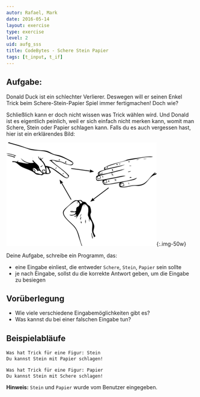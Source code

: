 ```yaml
---
autor: Rafael, Mark
date: 2016-05-14
layout: exercise
type: exercise
level: 2
uid: aufg_sss
title: CodeBytes - Schere Stein Papier
tags: [t_input, t_if]
---
```


## Aufgabe:
Donald Duck ist ein schlechter Verlierer. Deswegen will er seinen Enkel
Trick beim Schere-Stein-Papier Spiel immer fertigmachen! Doch wie?

Schließlich kann er doch nicht wissen was Trick wählen wird. Und Donald
ist es eigentlich peinlich, weil er sich einfach nicht merken kann,
womit man Schere, Stein oder Papier schlagen kann. Falls du es auch
vergessen hast, hier ist ein erklärendes Bild:

![Schere-Stein-Papier-Regeln](sss.png){:.img-50w}

Deine Aufgabe, schreibe ein Programm, das:

- eine Eingabe einliest, die entweder `Schere`, `Stein`, `Papier` sein sollte
- je nach Eingabe, sollst du die korrekte Antwort geben, um die Eingabe zu besiegen

## Vorüberlegung

- Wie viele verschiedene Eingabemöglichkeiten gibt es?
- Was kannst du bei einer falschen Eingabe tun?

## Beispielabläufe

```text
Was hat Trick für eine Figur: Stein
Du kannst Stein mit Papier schlagen!
```

```text
Was hat Trick für eine Figur: Papier
Du kannst Stein mit Schere schlagen!
```

**Hinweis:** `Stein` und `Papier` wurde vom Benutzer eingegeben.
